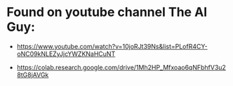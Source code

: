 # Found on youtube channel The AI Guy:

* https://www.youtube.com/watch?v=10joRJt39Ns&list=PLofR4CY-oNC09kNLEZyJjcYWZKNaHCuNT

* https://colab.research.google.com/drive/1Mh2HP_Mfxoao6qNFbhfV3u28tG8jAVGk